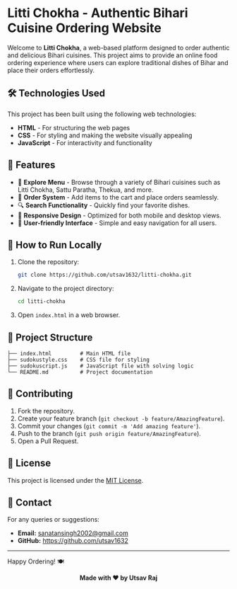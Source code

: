 # Litti Chokha - Authentic Bihari Cuisine Ordering Website

Welcome to **Litti Chokha**, a web-based platform designed to order authentic and delicious Bihari cuisines. This project aims to provide an online food ordering experience where users can explore traditional dishes of Bihar and place their orders effortlessly.


## 🛠️ Technologies Used
This project has been built using the following web technologies:
- **HTML** - For structuring the web pages
- **CSS** - For styling and making the website visually appealing
- **JavaScript** - For interactivity and functionality

## 📌 Features
- 🥘 **Explore Menu** - Browse through a variety of Bihari cuisines such as Litti Chokha, Sattu Paratha, Thekua, and more.
- 🛒 **Order System** - Add items to the cart and place orders seamlessly.
- 🔍 **Search Functionality** - Quickly find your favorite dishes.
- 📱 **Responsive Design** - Optimized for both mobile and desktop views.
- 🌟 **User-friendly Interface** - Simple and easy navigation for all users.

## 🚀 How to Run Locally
1. Clone the repository:
   ```bash
   git clone https://github.com/utsav1632/litti-chokha.git
   ```
2. Navigate to the project directory:
   ```bash
   cd litti-chokha
   ```
3. Open `index.html` in a web browser.

## 📁 Project Structure

```
├── index.html         # Main HTML file
├── sudokustyle.css    # CSS file for styling
├── sudokuscript.js    # JavaScript file with solving logic
└── README.md          # Project documentation
```

## 🤝 Contributing

1. Fork the repository.
2. Create your feature branch (`git checkout -b feature/AmazingFeature`).
3. Commit your changes (`git commit -m 'Add amazing feature'`).
4. Push to the branch (`git push origin feature/AmazingFeature`).
5. Open a Pull Request.

## 📜 License

This project is licensed under the [MIT License](LICENSE).

## 📧 Contact

For any queries or suggestions:
- **Email:** sanatansingh2002@gmail.com
- **GitHub:** https://github.com/utsav1632

---

Happy Ordering! 🍽️

<p align='center'><b>Made with ❤ by Utsav Raj</b></p>



